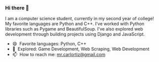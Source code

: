 ### Hi there 👋

I am a computer science student, currently in my second year of college! My favorite languages are Python and C++. I've worked with Python libraries such as Pygame and BeautifulSoup. I've also explored web development through building projects using Django and JavaScript.

- 😄 ‎ Favorite languages: Python, C++
- 🔭 ‎ Explored: Game Development, Web Scraping, Web Development
- 📫 ‎ How to reach me: mr.carlortiz@gmail.com
